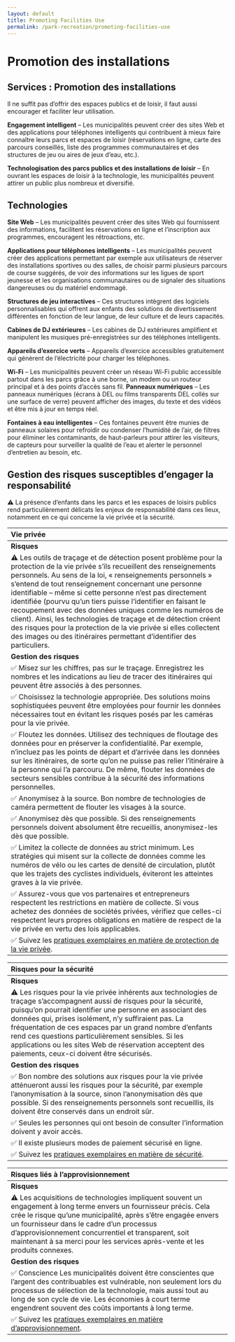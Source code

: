```yaml
---
layout: default
title: Promoting Facilities Use
permalink: /park-recreation/promoting-facilities-use
---
```


# Promotion des installations

## Services : Promotion des installations

Il ne suffit pas d’offrir des espaces publics et de loisir, il faut aussi encourager et faciliter leur utilisation.

**Engagement intelligent** – Les municipalités peuvent créer des sites Web et des applications pour téléphones intelligents qui contribuent à mieux faire connaître leurs parcs et espaces de loisir \(réservations en ligne, carte des parcours conseillés, liste des programmes communautaires et des structures de jeu ou aires de jeux d’eau, etc.\).

**Technologisation des parcs publics et des installations de loisir** – En ouvrant les espaces de loisir à la technologie, les municipalités peuvent attirer un public plus nombreux et diversifié.

## Technologies

**Site Web** – Les municipalités peuvent créer des sites Web qui fournissent des informations, facilitent les réservations en ligne et l’inscription aux programmes, encouragent les rétroactions, etc.

**Applications pour téléphones intelligents** – Les municipalités peuvent créer des applications permettant par exemple aux utilisateurs de réserver des installations sportives ou des salles, de choisir parmi plusieurs parcours de course suggérés, de voir des informations sur les ligues de sport jeunesse et les organisations communautaires ou de signaler des situations dangereuses ou du matériel endommagé.

**Structures de jeu interactives** – Ces structures intègrent des logiciels personnalisables qui offrent aux enfants des solutions de divertissement différentes en fonction de leur langue, de leur culture et de leurs capacités.

**Cabines de DJ extérieures** – Les cabines de DJ extérieures amplifient et manipulent les musiques pré-enregistrées sur des téléphones intelligents.

**Appareils d’exercice verts** – Appareils d’exercice accessibles gratuitement qui génèrent de l’électricité pour charger les téléphones.

**Wi-Fi** – Les municipalités peuvent créer un réseau Wi-Fi public accessible partout dans les parcs grâce à une borne, un modem ou un routeur principal et à des points d’accès sans fil. **Panneaux numériques** – Les panneaux numériques \(écrans à DEL ou films transparents DEL collés sur une surface de verre\) peuvent afficher des images, du texte et des vidéos et être mis à jour en temps réel.

**Fontaines à eau intelligentes** – Ces fontaines peuvent être munies de panneaux solaires pour refroidir ou condenser l’humidité de l’air, de filtres pour éliminer les contaminants, de haut-parleurs pour attirer les visiteurs, de capteurs pour surveiller la qualité de l’eau et alerter le personnel d’entretien au besoin, etc.

## Gestion des risques susceptibles d’engager la responsabilité

⚠ La présence d’enfants dans les parcs et les espaces de loisirs publics rend particulièrement délicats les enjeux de responsabilité dans ces lieux, notamment en ce qui concerne la vie privée et la sécurité.

| Vie privée |
| :--- |
| **Risques** |
| ⚠ Les outils de traçage et de détection posent problème pour la protection de la vie privée s’ils recueillent des renseignements personnels. Au sens de la loi, « renseignements personnels » s’entend de tout renseignement concernant une personne identifiable – même si cette personne n’est pas directement identifiée \(pourvu qu’un tiers puisse l’identifier en faisant le recoupement avec des données uniques comme les numéros de client\). Ainsi, les technologies de traçage et de détection créent des risques pour la protection de la vie privée si elles collectent des images ou des itinéraires permettant d’identifier des particuliers. |
| **Gestion des risques** |
| ✅ Misez sur les chiffres, pas sur le traçage. Enregistrez les nombres et les indications au lieu de tracer des itinéraires qui peuvent être associés à des personnes. |
| ✅ Choisissez la technologie appropriée. Des solutions moins sophistiquées peuvent être employées pour fournir les données nécessaires tout en évitant les risques posés par les caméras pour la vie privée. |
| ✅ Floutez les données. Utilisez des techniques de floutage des données pour en préserver la confidentialité. Par exemple, n’incluez pas les points de départ et d’arrivée dans les données sur les itinéraires, de sorte qu’on ne puisse pas relier l’itinéraire à la personne qui l’a parcouru. De même, flouter les données de secteurs sensibles contribue à la sécurité des informations personnelles. |
| ✅ Anonymisez à la source. Bon nombre de technologies de caméra permettent de flouter les visages à la source. |
| ✅ Anonymisez dès que possible. Si des renseignements personnels doivent absolument être recueillis, anonymisez-les dès que possible. |
| ✅ Limitez la collecte de données au strict minimum. Les stratégies qui misent sur la collecte de données comme les numéros de vélo ou les cartes de densité de circulation, plutôt que les trajets des cyclistes individuels, éviteront les atteintes graves à la vie privée. |
| ✅ Assurez-vous que vos partenaires et entrepreneurs respectent les restrictions en matière de collecte. Si vous achetez des données de sociétés privées, vérifiez que celles-ci respectent leurs propres obligations en matière de respect de la vie privée en vertu des lois applicables. |
| ✅ Suivez les [pratiques exemplaires en matière de protection de la vie privée](../metapreoccupations/vie-privee.md). |

| Risques pour la sécurité |
| :--- |
| **Risques** |
| ⚠ Les risques pour la vie privée inhérents aux technologies de traçage s’accompagnent aussi de risques pour la sécurité, puisqu’on pourrait identifier une personne en associant des données qui, prises isolément, n’y suffiraient pas. La fréquentation de ces espaces par un grand nombre d’enfants rend ces questions particulièrement sensibles. Si les applications ou les sites Web de réservation acceptent des paiements, ceux-ci doivent être sécurisés. |
| **Gestion des risques** |
| ✅ Bon nombre des solutions aux risques pour la vie privée atténueront aussi les risques pour la sécurité, par exemple l’anonymisation à la source, sinon l’anonymisation dès que possible. Si des renseignements personnels sont recueillis, ils doivent être conservés dans un endroit sûr. |
| ✅ Seules les personnes qui ont besoin de consulter l’information doivent y avoir accès. |
| ✅ Il existe plusieurs modes de paiement sécurisé en ligne. |
| ✅ Suivez les [pratiques exemplaires en matière de sécurité](../metapreoccupations/securite.md). |

| Risques liés à l’approvisionnement |
| :--- |
| **Risques** |
| ⚠ Les acquisitions de technologies impliquent souvent un engagement à long terme envers un fournisseur précis. Cela crée le risque qu’une municipalité, après s’être engagée envers un fournisseur dans le cadre d’un processus d’approvisionnement concurrentiel et transparent, soit maintenant à sa merci pour les services après-vente et les produits connexes. |
| **Gestion des risques** |
| ✅ Conscience Les municipalités doivent être conscientes que l’argent des contribuables est vulnérable, non seulement lors du processus de sélection de la technologie, mais aussi tout au long de son cycle de vie. Les économies à court terme engendrent souvent des coûts importants à long terme. |
| ✅ Suivez les [pratiques exemplaires en matière d’approvisionnement](../metapreoccupations/approvisionnement.md). |

